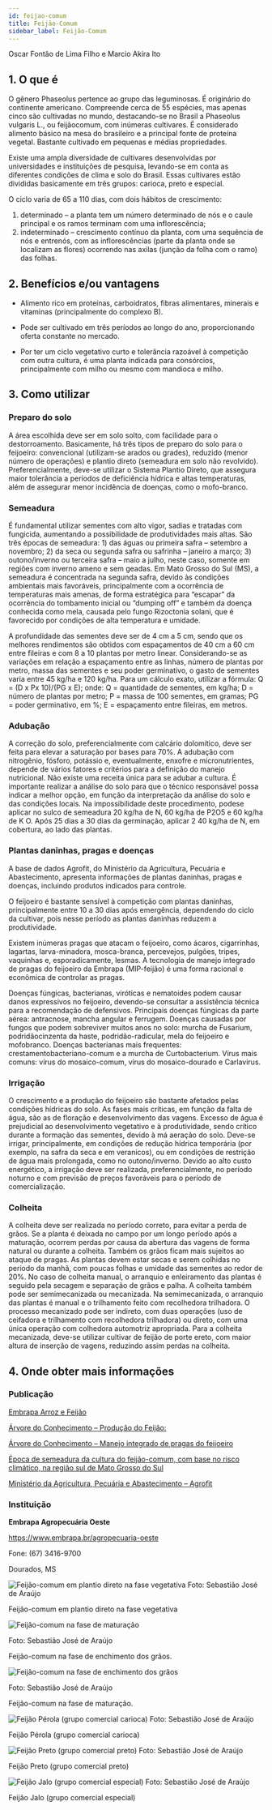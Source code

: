 ```yaml
---
id: feijao-comum
title: Feijão-Comum
sidebar_label: Feijão-Comum
---
```


<div class="center-textArticle">Oscar Fontão de Lima Filho e Marcio Akira Ito</div>

## **1. O que é**

O gênero Phaseolus pertence ao grupo das leguminosas. É
originário do continente americano. Compreende cerca de 55
espécies, mas apenas cinco são cultivadas no mundo,
destacando-se no Brasil a Phaseolus vulgaris L., ou feijãocomum, com inúmeras cultivares. É considerado alimento básico
na mesa do brasileiro e a principal fonte de proteína vegetal.
Bastante cultivado em pequenas e médias propriedades.

Existe uma ampla diversidade de cultivares desenvolvidas por
universidades e instituições de pesquisa, levando-se em conta
as diferentes condições de clima e solo do Brasil. Essas
cultivares estão divididas basicamente em três grupos: carioca,
preto e especial.

O ciclo varia de 65 a 110 dias, com dois hábitos de crescimento:

1. determinado – a planta tem um número determinado de nós e o
   caule principal e os ramos terminam com uma inflorescência;
2. indeterminado – crescimento contínuo da planta, com uma
   sequência de nós e entrenós, com as inflorescências (parte da
   planta onde se localizam as flores) ocorrendo nas axilas (junção
   da folha com o ramo) das folhas.

## **2. Benefícios e/ou vantagens**

- Alimento rico em proteínas, carboidratos, fibras alimentares,
  minerais e vitaminas (principalmente do complexo B).

- Pode ser cultivado em três períodos ao longo do ano,
  proporcionando oferta constante no mercado.

- Por ter um ciclo vegetativo curto e tolerância razoável à
  competição com outra cultura, é uma planta indicada para
  consórcios, principalmente com milho ou mesmo com
  mandioca e milho.

## **3. Como utilizar**

### Preparo do solo

A área escolhida deve ser em solo solto, com facilidade para o
destorroamento. Basicamente, há três tipos de preparo do solo
para o feijoeiro: convencional (utilizam-se arados ou grades),
reduzido (menor número de operações) e plantio direto
(semeadura em solo não revolvido). Preferencialmente, deve-se
utilizar o Sistema Plantio Direto, que assegura maior tolerância a
períodos de deficiência hídrica e altas temperaturas, além de
assegurar menor incidência de doenças, como o mofo-branco.

### Semeadura

É fundamental utilizar sementes com alto vigor, sadias e tratadas
com fungicida, aumentando a possibilidade de produtividades
mais altas. São três épocas de semeadura: 1) das águas ou
primeira safra – setembro a novembro; 2) da seca ou segunda
safra ou safrinha – janeiro a março; 3) outono/inverno ou terceira
safra – maio a julho, neste caso, somente em regiões com inverno
ameno e sem geadas. Em Mato Grosso do Sul (MS), a semeadura
é concentrada na segunda safra, devido às condições ambientais
mais favoráveis, principalmente com a ocorrência de
temperaturas mais amenas, de forma estratégica para “escapar”
da ocorrência do tombamento inicial ou “dumping off” e também
da doença conhecida como mela, causada pelo fungo Rizoctonia
solani, que é favorecido por condições de alta temperatura e
umidade.

A profundidade das sementes deve ser de 4 cm a 5 cm, sendo
que os melhores rendimentos são obtidos com espaçamentos de
40 cm a 60 cm entre fileiras e com 8 a 10 plantas por metro linear.
Considerando-se as variações em relação a espaçamento entre
as linhas, número de plantas por metro, massa das sementes e seu poder germinativo, o gasto de sementes varia entre 45 kg/ha
e 120 kg/ha. Para um cálculo exato, utilizar a fórmula: Q = (D x Px
10)/(PG x E); onde: Q = quantidade de sementes, em kg/ha; D =
número de plantas por metro; P = massa de 100 sementes, em
gramas; PG = poder germinativo, em %; E = espaçamento entre
fileiras, em metros.

### Adubação

A correção do solo, preferencialmente com calcário dolomítico,
deve ser feita para elevar a saturação por bases para 70%. A
adubação com nitrogênio, fósforo, potássio e, eventualmente,
enxofre e micronutrientes, depende de vários fatores e critérios
para a definição do manejo nutricional. Não existe uma receita
única para se adubar a cultura. É importante realizar a análise do
solo para que o técnico responsável possa indicar a melhor
opção, em função da interpretação da análise do solo e das
condições locais. Na impossibilidade deste procedimento, podese aplicar no sulco de semeadura 20 kg/ha de N, 60 kg/ha de P2O5
e 60 kg/ha de K O. Após 25 dias a 30 dias da germinação, aplicar 2
40 kg/ha de N, em cobertura, ao lado das plantas.

### Plantas daninhas, pragas e doenças

A base de dados Agrofit, do Ministério da Agricultura, Pecuária e
Abastecimento, apresenta informações de plantas daninhas,
pragas e doenças, incluindo produtos indicados para controle.

O feijoeiro é bastante sensível à competição com plantas
daninhas, principalmente entre 10 a 30 dias após emergência,
dependendo do ciclo da cultivar, pois nesse período as plantas
daninhas reduzem a produtividade.

Existem inúmeras pragas que atacam o feijoeiro, como ácaros,
cigarrinhas, lagartas, larva-minadora, mosca-branca,
percevejos, pulgões, tripes, vaquinhas e, esporadicamente,
lesmas. A tecnologia de manejo integrado de pragas do feijoeiro
da Embrapa (MIP-feijão) é uma forma racional e econômica de
controlar as pragas.

Doenças fúngicas, bacterianas, viróticas e nematoides podem
causar danos expressivos no feijoeiro, devendo-se consultar a
assistência técnica para a recomendação de defensivos.
Principais doenças fúngicas da parte aérea: antracnose, mancha
angular e ferrugem. Doenças causadas por fungos que podem
sobreviver muitos anos no solo: murcha de Fusarium, podridãocinzenta da haste, podridão-radicular, mela do feijoeiro e mofobranco. Doenças bacterianas mais frequentes: crestamentobacteriano-comum e a murcha de Curtobacterium. Vírus mais
comuns: vírus do mosaico-comum, vírus do mosaico-dourado e
Carlavirus.

### Irrigação

O crescimento e a produção do feijoeiro são bastante afetados
pelas condições hídricas do solo. As fases mais críticas, em
função da falta de água, são as de floração e desenvolvimento
das vagens. Excesso de água é prejudicial ao desenvolvimento
vegetativo e à produtividade, sendo crítico durante a formação
das sementes, devido à má aeração do solo. Deve-se irrigar,
principalmente, em condições de redução hídrica temporária (por
exemplo, na safra da seca e em veranicos), ou em condições de
restrição de água mais prolongada, como no outono/inverno.
Devido ao alto custo energético, a irrigação deve ser realizada,
preferencialmente, no período noturno e com previsão de preços
favoráveis para o período de comercialização.

### Colheita

A colheita deve ser realizada no período correto, para evitar a
perda de grãos. Se a planta é deixada no campo por um longo
período após a maturação, ocorrem perdas por causa da
abertura das vagens de forma natural ou durante a colheita.
Também os grãos ficam mais sujeitos ao ataque de pragas. As
plantas devem estar secas e serem colhidas no período da
manhã, com poucas folhas e umidade das sementes ao redor de
20%. No caso de colheita manual, o arranquio e enleiramento
das plantas é seguido pela secagem e separação de grãos e
palha. A colheita também pode ser semimecanizada ou
mecanizada. Na semimecanizada, o arranquio das plantas é manual e o trilhamento feito com recolhedora trilhadora. O
processo mecanizado pode ser indireto, com duas operações
(uso de ceifadora e trilhamento com recolhedora trilhadora) ou
direto, com uma única operação com colhedora automotriz
apropriada. Para a colheita mecanizada, deve-se utilizar cultivar
de feijão de porte ereto, com maior altura de inserção de vagens,
reduzindo assim perdas na colheita.

## **4. Onde obter mais informações**

### Publicação

[Embrapa Arroz e Feijão](https://www.embrapa.br/arroz-e-feijao)

[Árvore do Conhecimento – Produção do Feijão:](https://tinyurl.com/ro9d9s8)

[Árvore do Conhecimento – Manejo integrado de pragas do feijoeiro](https://tinyurl.com/srkhral)

[Época de semeadura da cultura do feijão-comum, com base no risco climático, na região sul de Mato Grosso do Sul](https://bit.ly/3eNkozQ)

[Ministério da Agricultura, Pecuária e Abastecimento – Agrofit](https://tinyurl.com/7zvtv4o)

### Instituição

**Embrapa Agropecuária Oeste**

https://www.embrapa.br/agropecuaria-oeste

Fone: (67) 3416-9700

Dourados, MS

![Feijão-comum em plantio direto na fase vegetativa](../img/docs/08_feijao_comum/FOTO_01.jpg)
Foto: Sebastião José de Araújo

<div className="center-textImage">
Feijão-comum em plantio direto na fase vegetativa
</div>

<div className="image-Box">

![Feijão-comum na fase de maturação](../img/docs/08_feijao_comum/FOTO_03.jpg)

Foto: Sebastião José de Araújo

</div>

<div className="center-textImage">
Feijão-comum na fase de
enchimento dos grãos.
</div>

<div className="image-Box">

![Feijão-comum na fase de enchimento dos grãos](../img/docs/08_feijao_comum/FOTO_02.jpg)

Foto: Sebastião José de Araújo

</div>

<div className="center-textImage">
Feijão-comum na fase de
maturação.
</div>

![Feijão Pérola (grupo comercial carioca)](../img/docs/08_feijao_comum/FOTO_04.jpg)
Foto: Sebastião José de Araújo

<div className="center-textImage">
Feijão Pérola (grupo comercial carioca)
</div>

![Feijão Preto (grupo comercial preto)](../img/docs/08_feijao_comum/FOTO_05.jpg)
Foto: Sebastião José de Araújo

<div className="center-textImage">
Feijão Preto (grupo comercial preto)
</div>

![Feijão Jalo (grupo comercial especial)](../img/docs/08_feijao_comum/FOTO_06.jpg)
Foto: Sebastião José de Araújo

<div className="center-textImage">
Feijão Jalo (grupo comercial especial)
</div>
